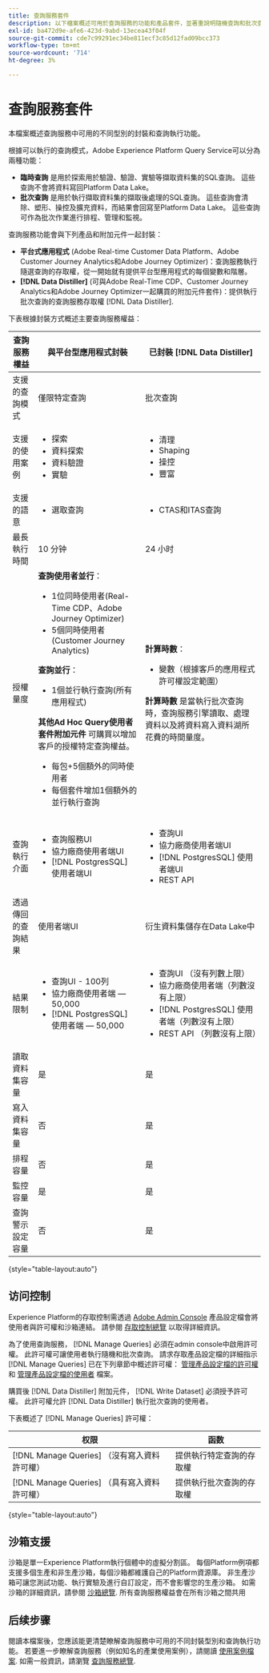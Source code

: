 ```yaml
---
title: 查詢服務套件
description: 以下檔案概述可用於查詢服務的功能和產品套件，並著重說明隨機查詢和批次查詢之間的差異。
exl-id: ba472d9e-afe6-423d-9abd-13ecea43f04f
source-git-commit: cde7c99291ec34be811ecf3c85d12fad09bcc373
workflow-type: tm+mt
source-wordcount: '714'
ht-degree: 3%

---
```


# 查詢服務套件

本檔案概述查詢服務中可用的不同型別的封裝和查詢執行功能。

根據可以執行的查詢模式，Adobe Experience Platform Query Service可以分為兩種功能：

- **臨時查詢** 是用於探索用於驗證、驗證、實驗等擷取資料集的SQL查詢。 這些查詢不會將資料寫回Platform Data Lake。
- **批次查詢** 是用於執行擷取資料集的擷取後處理的SQL查詢。 這些查詢會清除、塑形、操控及擴充資料，而結果會回寫至Platform Data Lake。 這些查詢可作為批次作業進行排程、管理和監視。

查詢服務功能會與下列產品和附加元件一起封裝：

- **平台式應用程式** (Adobe Real-time Customer Data Platform、Adobe Customer Journey Analytics和Adobe Journey Optimizer)：查詢服務執行隨選查詢的存取權，從一開始就有提供平台型應用程式的每個變數和階層。
- **[!DNL Data Distiller]** (可與Adobe Real-Time CDP、Customer Journey Analytics和Adobe Journey Optimizer一起購買的附加元件套件)：提供執行批次查詢的查詢服務存取權 [!DNL Data Distiller].

下表根據封裝方式概述主要查詢服務權益：

| 查詢服務權益 | 與平台型應用程式封裝 | 已封裝 [!DNL Data Distiller] |
|---|---|---|
| 支援的查詢模式 | 僅限特定查詢 | 批次查詢 |
| 支援的使用案例 | <ul><li>探索&#x200B;</li><li>資料探索&#x200B;</li><li>資料驗證</li><li>實驗</li></ul> | <ul><li>清理</li><li>Shaping</li><li>操控</li><li>豐富</li></ul> |
| 支援的語意 | <ul><li>選取查詢</li></ul> | <ul><li>CTAS和ITAS查詢</li></ul> |
| 最長執行時間 | 10 分钟 | 24 小时 |
| 授權量度 | **查詢使用者並行**： <ul><li>1位同時使用者(Real-Time CDP、Adobe Journey Optimizer&#x200B;)</li><li>5個同時使用者(Customer Journey Analytics)&#x200B;</li></ul> **查詢並行**： <ul><li>1個並行執行查詢(所有應用程式&#x200B;)</li></ul> **其他Ad Hoc Query使用者套件附加元件** 可購買以增加客戶的授權特定查詢權益。 <ul><li>每包+5個額外的同時使用者</li><li>每個套件增加1個額外的並行執行查詢</li></ul> | **計算時數**： <ul><li>變數（根據客戶的應用程式許可權設定範圍）</li></ul> **計算時數** 是當執行批次查詢時，查詢服務引擎讀取、處理資料以及將資料寫入資料湖所花費的時間量度。 |
| 查詢執行介面 | <ul><li>查詢服務UI</li><li>協力廠商使用者端UI</li><li>[!DNL PostgresSQL] 使用者端UI</li></ul> | <ul><li>查詢UI </li><li>協力廠商使用者端UI</li><li>[!DNL PostgresSQL] 使用者端UI</li><li>REST API</li></ul> |
| 透過傳回的查詢結果 | 使用者端UI | 衍生資料集儲存在Data Lake中 |
| 結果限制 | <ul><li>查詢UI - 100列</li><li>協力廠商使用者端 — 50,000</li><li>[!DNL PostgresSQL] 使用者端 — 50,000</li></ul> | <ul><li>查詢UI （沒有列數上限）</li><li>協力廠商使用者端（列數沒有上限）</li><li>[!DNL PostgresSQL] 使用者端（列數沒有上限）</li><li>REST API （列數沒有上限）</li></ul> |
| 讀取資料集容量 | 是 | 是 |
| 寫入資料集容量 | 否 | 是 |
| 排程容量 | 否 | 是 |
| 監控容量 | 是 | 是 |
| 查詢警示設定容量 | 否 | 是 |

{style="table-layout:auto"}

## 访问控制

Experience Platform的存取控制需透過 [Adobe Admin Console](https://adminconsole.adobe.com/) 產品設定檔會將使用者與許可權和沙箱連結。 請參閱 [存取控制總覽](../access-control/home.md) 以取得詳細資訊。

為了使用查詢服務， [!DNL Manage Queries] 必須在admin console中啟用許可權。 此許可權可讓使用者執行隨機和批次查詢。 請求存取產品設定檔的詳細指示 [!DNL Manage Queries] 已在下列章節中概述許可權： [管理產品設定檔的許可權](../access-control/ui/permissions.md) 和 [管理產品設定檔的使用者](../access-control/ui/users.md) 檔案。

購買後 [!DNL Data Distiller] 附加元件， [!DNL Write Dataset] 必須授予許可權。 此許可權允許 [!DNL Data Distiller] 執行批次查詢的使用者。

下表概述了 [!DNL Manage Queries] 許可權：

| 权限 | 函数 |
|---|---|
| [!DNL Manage Queries] （沒有寫入資料許可權） | 提供執行特定查詢的存取權 |
| [!DNL Manage Queries] （具有寫入資料許可權） | 提供執行批次查詢的存取權 |

{style="table-layout:auto"}

## 沙箱支援

沙箱是單一Experience Platform執行個體中的虛擬分割區。 每個Platform例項都支援多個生產和非生產沙箱，每個沙箱都維護自己的Platform資源庫。 非生產沙箱可讓您測試功能、執行實驗及進行自訂設定，而不會影響您的生產沙箱。 如需沙箱的詳細資訊，請參閱 [沙箱總覽](../sandboxes/home.md). 所有查詢服務權益會在所有沙箱之間共用

## 后续步骤

閱讀本檔案後，您應該能更清楚瞭解查詢服務中可用的不同封裝型別和查詢執行功能。 若要進一步瞭解查詢服務（例如知名的產業使用案例），請閱讀 [使用案例檔案](./use-cases/abandoned-browse.md). 如需一般資訊，請瀏覽 [查詢服務總覽](./home.md).
